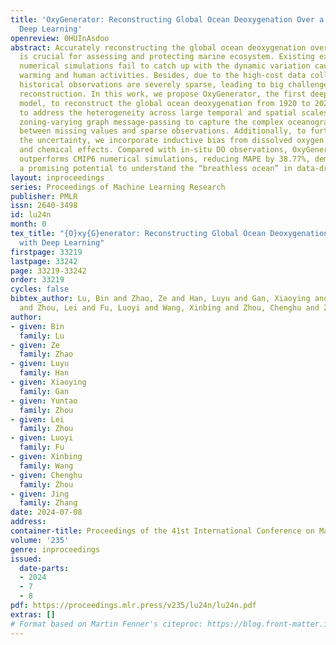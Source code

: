 ```yaml
---
title: 'OxyGenerator: Reconstructing Global Ocean Deoxygenation Over a Century with
  Deep Learning'
openreview: 0HUInAsdoo
abstract: Accurately reconstructing the global ocean deoxygenation over a century
  is crucial for assessing and protecting marine ecosystem. Existing expert-dominated
  numerical simulations fail to catch up with the dynamic variation caused by global
  warming and human activities. Besides, due to the high-cost data collection, the
  historical observations are severely sparse, leading to big challenge for precise
  reconstruction. In this work, we propose OxyGenerator, the first deep learning based
  model, to reconstruct the global ocean deoxygenation from 1920 to 2023. Specifically,
  to address the heterogeneity across large temporal and spatial scales, we propose
  zoning-varying graph message-passing to capture the complex oceanographic correlations
  between missing values and sparse observations. Additionally, to further calibrate
  the uncertainty, we incorporate inductive bias from dissolved oxygen (DO) variations
  and chemical effects. Compared with in-situ DO observations, OxyGenerator significantly
  outperforms CMIP6 numerical simulations, reducing MAPE by 38.77%, demonstrating
  a promising potential to understand the “breathless ocean” in data-driven manner.
layout: inproceedings
series: Proceedings of Machine Learning Research
publisher: PMLR
issn: 2640-3498
id: lu24n
month: 0
tex_title: "{O}xy{G}enerator: Reconstructing Global Ocean Deoxygenation Over a Century
  with Deep Learning"
firstpage: 33219
lastpage: 33242
page: 33219-33242
order: 33219
cycles: false
bibtex_author: Lu, Bin and Zhao, Ze and Han, Luyu and Gan, Xiaoying and Zhou, Yuntao
  and Zhou, Lei and Fu, Luoyi and Wang, Xinbing and Zhou, Chenghu and Zhang, Jing
author:
- given: Bin
  family: Lu
- given: Ze
  family: Zhao
- given: Luyu
  family: Han
- given: Xiaoying
  family: Gan
- given: Yuntao
  family: Zhou
- given: Lei
  family: Zhou
- given: Luoyi
  family: Fu
- given: Xinbing
  family: Wang
- given: Chenghu
  family: Zhou
- given: Jing
  family: Zhang
date: 2024-07-08
address:
container-title: Proceedings of the 41st International Conference on Machine Learning
volume: '235'
genre: inproceedings
issued:
  date-parts:
  - 2024
  - 7
  - 8
pdf: https://proceedings.mlr.press/v235/lu24n/lu24n.pdf
extras: []
# Format based on Martin Fenner's citeproc: https://blog.front-matter.io/posts/citeproc-yaml-for-bibliographies/
---
```

